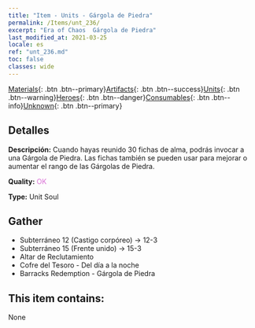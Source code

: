 ```yaml
---
title: "Item - Units - Gárgola de Piedra"
permalink: /Items/unt_236/
excerpt: "Era of Chaos  Gárgola de Piedra"
last_modified_at: 2021-03-25
locale: es
ref: "unt_236.md"
toc: false
classes: wide
---
```

 [Materials](/es/Items/){: .btn .btn--primary}[Artifacts](/es/Items/Artifacts/){: .btn .btn--success}[Units](/es/Items/Units/){: .btn .btn--warning}[Heroes](/es/Items/Heroes/){: .btn .btn--danger}[Consumables](/es/Items/Consumables/){: .btn .btn--info}[Unknown](/es/Items/Unknown/){: .btn .btn--primary}

## Detalles
 **Descripción:** Cuando hayas reunido 30 fichas de alma, podrás invocar a una Gárgola de Piedra. Las fichas también se pueden usar para mejorar o aumentar el rango de las Gárgolas de Piedra.

 **Quality:** <span style="color: #DA70D6">OK</span>

 **Type:** Unit Soul

## Gather

*    Subterráneo 12 (Castigo corpóreo) -> 12-3 
*    Subterráneo 15 (Frente unido) -> 15-3 
*    Altar de Reclutamiento 
*    Cofre del Tesoro - Del día a la noche 
*    Barracks Redemption - Gárgola de Piedra 

## This item contains:

  None


